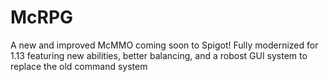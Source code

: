 # McRPG
A new and improved McMMO coming soon to Spigot! Fully modernized for 1.13 featuring new abilities, better balancing, and a robost GUI system to replace the old command system
